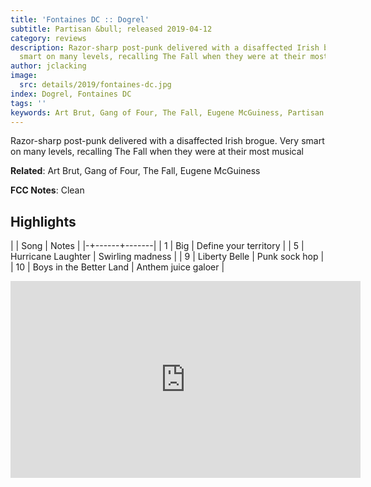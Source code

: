 ```yaml
---
title: 'Fontaines DC :: Dogrel'
subtitle: Partisan &bull; released 2019-04-12
category: reviews
description: Razor-sharp post-punk delivered with a disaffected Irish brogue. Very
  smart on many levels, recalling The Fall when they were at their most musical
author: jclacking
image:
  src: details/2019/fontaines-dc.jpg
index: Dogrel, Fontaines DC
tags: ''
keywords: Art Brut, Gang of Four, The Fall, Eugene McGuiness, Partisan
---
```

Razor-sharp post-punk delivered with a disaffected Irish brogue. Very smart on many levels, recalling The Fall when they were at their most musical<!--more-->

**Related**: Art Brut, Gang of Four, The Fall, Eugene McGuiness

**FCC Notes**: Clean

## Highlights

| | Song | Notes |
|-+------+-------|
| 1 | Big | Define your territory |
| 5 | Hurricane Laughter | Swirling madness |
| 9 | Liberty Belle | Punk sock hop |
| 10 | Boys in the Better Land | Anthem juice galoer |

<div class="tlo-detail-video"><iframe width="560" height="315" src="https://www.youtube.com/embed/aiLk6G5N-3Y" frameborder="0" allow="autoplay; encrypted-media" allowfullscreen></iframe></div>


